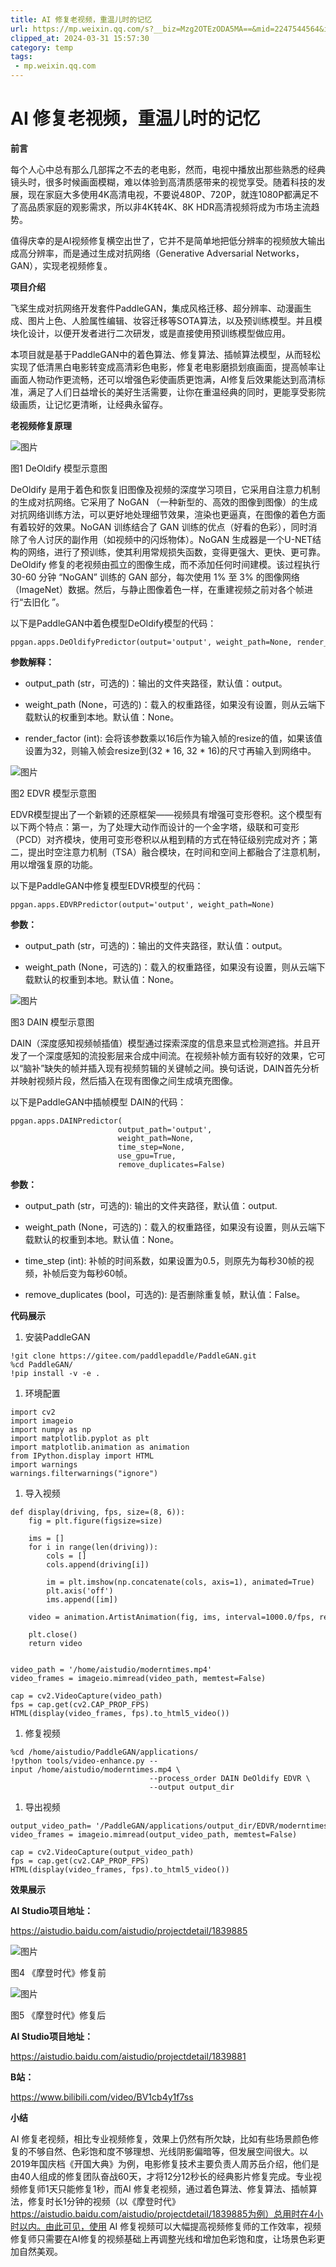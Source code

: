 ```yaml
---
title: AI 修复老视频，重温儿时的记忆
url: https://mp.weixin.qq.com/s?__biz=Mzg2OTEzODA5MA==&mid=2247544564&idx=1&sn=f1b4f53ec9768c7db2e19b2ab44292dc&chksm=cea3c531f9d44c277c849b5c468a751cd702e3ea297daf442d8d05bd7537d43931a5e4145246&mpshare=1&scene=1&srcid=03143zePY85afBB6EOc06mHr&sharer_shareinfo=1e7bfeef8bb149b336b80822aeda4723&sharer_shareinfo_first=1e7bfeef8bb149b336b80822aeda4723#rd
clipped_at: 2024-03-31 15:57:30
category: temp
tags: 
 - mp.weixin.qq.com
---
```



# AI 修复老视频，重温儿时的记忆

  

  

  

  

**前言**

  

每个人心中总有那么几部挥之不去的老电影，然而，电视中播放出那些熟悉的经典镜头时，很多时候画面模糊，难以体验到高清质感带来的视觉享受。随着科技的发展，现在家庭大多使用4K高清电视，不要说480P、720P，就连1080P都满足不了高品质家庭的观影需求，所以非4K转4K、8K HDR高清视频将成为市场主流趋势。

  

值得庆幸的是AI视频修复横空出世了，它并不是简单地把低分辨率的视频放大输出成高分辨率，而是通过生成对抗网络（Generative Adversarial Networks，GAN），实现老视频修复。

  

  

****项目介绍****

  

飞桨生成对抗网络开发套件PaddleGAN，集成风格迁移、超分辨率、动漫画生成、图片上色、人脸属性编辑、妆容迁移等SOTA算法，以及预训练模型。并且模块化设计，以便开发者进行二次研发，或是直接使用预训练模型做应用。  

  

本项目就是基于PaddleGAN中的着色算法、修复算法、插帧算法模型，从而轻松实现了低清黑白电影转变成高清彩色电影，修复老电影磨损划痕画面，提高帧率让画面人物动作更流畅，还可以增强色彩使画质更饱满，AI修复后效果能达到高清标准，满足了人们日益增长的美好生活需要，让你在重温经典的同时，更能享受影院级画质，让记忆更清晰，让经典永留存。

  

  

**老视频修复原理**

  

  

  

  

![图片](assets/1711871850-5713de8f3c9bed5bb03f8403f810872b.png)

图1 DeOldify 模型示意图

  

DeOldify 是用于着色和恢复旧图像及视频的深度学习项目，它采用自注意力机制的生成对抗网络。它采用了 NoGAN （一种新型的、高效的图像到图像）的生成对抗网络训练方法，可以更好地处理细节效果，渲染也更逼真，在图像的着色方面有着较好的效果。NoGAN 训练结合了 GAN 训练的优点（好看的色彩），同时消除了令人讨厌的副作用（如视频中的闪烁物体）。NoGAN 生成器是一个U-NET结构的网络，进行了预训练，使其利用常规损失函数，变得更强大、更快、更可靠。DeOldify 修复的老视频由孤立的图像生成，而不添加任何时间建模。该过程执行 30-60 分钟 “NoGAN” 训练的 GAN 部分，每次使用 1% 至 3% 的图像网络（ImageNet）数据。然后，与静止图像着色一样，在重建视频之前对各个帧进行“去旧化 ”。

  

以下是PaddleGAN中着色模型DeOldify模型的代码：

```plain
ppgan.apps.DeOldifyPredictor(output='output', weight_path=None, render_factor=32)
```

  

**参数解释：**

-   output\_path (str，可选的)：输出的文件夹路径，默认值：output。
    
-   weight\_path (None，可选的)：载入的权重路径，如果没有设置，则从云端下载默认的权重到本地。默认值：None。
    
-   render\_factor (int): 会将该参数乘以16后作为输入帧的resize的值，如果该值设置为32，则输入帧会resize到(32 \* 16, 32 \* 16)的尺寸再输入到网络中。
    

  

  

  

  

  

![图片](assets/1711871850-001a05bb6065674ad759baa539e4ae61.png)

图2 EDVR 模型示意图

  

EDVR模型提出了一个新颖的还原框架——视频具有增强可变形卷积。这个模型有以下两个特点：第一，为了处理大动作而设计的一个金字塔，级联和可变形（PCD）对齐模块，使用可变形卷积以从粗到精的方式在特征级别完成对齐；第二，提出时空注意力机制（TSA）融合模块，在时间和空间上都融合了注意机制，用以增强复原的功能。

  

以下是PaddleGAN中修复模型EDVR模型的代码：

```plain
ppgan.apps.EDVRPredictor(output='output', weight_path=None)
```

  

  

**参数：**

-   output\_path (str，可选的)：输出的文件夹路径，默认值：output。
    
-   weight\_path (None，可选的)：载入的权重路径，如果没有设置，则从云端下载默认的权重到本地。默认值：None。
    

  

  

  

  

  

![图片](assets/1711871850-85d4a4511050ac6d695e793d9d5872fc.png)

图3 DAIN 模型示意图

  

DAIN（深度感知视频帧插值）模型通过探索深度的信息来显式检测遮挡。并且开发了一个深度感知的流投影层来合成中间流。在视频补帧方面有较好的效果，它可以“脑补”缺失的帧并插入现有视频剪辑的关键帧之间。换句话说，DAIN首先分析并映射视频片段，然后插入在现有图像之间生成填充图像。

  

以下是PaddleGAN中插帧模型 DAIN的代码：

```plain
ppgan.apps.DAINPredictor(
                        output_path='output',
                        weight_path=None,
                        time_step=None,
                        use_gpu=True,
                        remove_duplicates=False)
```

  

**参数：**

-   output\_path (str，可选的): 输出的文件夹路径，默认值：output.
    
-   weight\_path (None，可选的)：载入的权重路径，如果没有设置，则从云端下载默认的权重到本地。默认值：None。
    
-   time\_step (int): 补帧的时间系数，如果设置为0.5，则原先为每秒30帧的视频，补帧后变为每秒60帧。
    
-   remove\_duplicates (bool，可选的): 是否删除重复帧，默认值：False。
    

  

  

**代码展示**

  

1.  安装PaddleGAN
    

```plain
!git clone https://gitee.com/paddlepaddle/PaddleGAN.git
%cd PaddleGAN/
!pip install -v -e .
```

  

1.  环境配置
    

```plain
import cv2
import imageio
import numpy as np
import matplotlib.pyplot as plt
import matplotlib.animation as animation
from IPython.display import HTML
import warnings
warnings.filterwarnings("ignore")
```

  

1.  导入视频
    

```plain
def display(driving, fps, size=(8, 6)):
    fig = plt.figure(figsize=size)

    ims = []
    for i in range(len(driving)):
        cols = []
        cols.append(driving[i])

        im = plt.imshow(np.concatenate(cols, axis=1), animated=True)
        plt.axis('off')
        ims.append([im])

    video = animation.ArtistAnimation(fig, ims, interval=1000.0/fps, repeat_delay=1000)

    plt.close()
    return video


video_path = '/home/aistudio/moderntimes.mp4'
video_frames = imageio.mimread(video_path, memtest=False)

cap = cv2.VideoCapture(video_path)
fps = cap.get(cv2.CAP_PROP_FPS)
HTML(display(video_frames, fps).to_html5_video())
```

  

1.  修复视频
    

```plain
%cd /home/aistudio/PaddleGAN/applications/
!python tools/video-enhance.py --input /home/aistudio/moderntimes.mp4 \
                               --process_order DAIN DeOldify EDVR \
                               --output output_dir
```

  

1.  导出视频
    

```plain
output_video_path= '/PaddleGAN/applications/output_dir/EDVR/moderntimes_deoldify_out_edvr_out.mp4' 
video_frames = imageio.mimread(output_video_path, memtest=False)

cap = cv2.VideoCapture(output_video_path)
fps = cap.get(cv2.CAP_PROP_FPS)
HTML(display(video_frames, fps).to_html5_video())
```

  

  

****效果展示****

  

  

  

  

**AI Studio项目地址：**

https://aistudio.baidu.com/aistudio/projectdetail/1839885

  

![图片](assets/1711871850-1e42e3b1de3ccda51af8d2458125ec8a.webp)

图4 《摩登时代》修复前

  

![图片](assets/1711871850-98466f73665dd533829cc85e5f2bdc78.webp)

图5 《摩登时代》修复后

  

  

  

  

**AI Studio项目地址：**

https://aistudio.baidu.com/aistudio/projectdetail/1839881

  

**B站：**

https://www.bilibili.com/video/BV1cb4y1f7ss

  

  

**小结**

  

AI 修复老视频，相比专业视频修复，效果上仍然有所欠缺，比如有些场景颜色修复的不够自然、色彩饱和度不够理想、光线阴影偏暗等，但发展空间很大。以2019年国庆档《开国大典》为例，电影修复技术主要负责人周苏岳介绍，他们是由40人组成的修复团队奋战60天，才将12分12秒长的经典影片修复完成。专业视频修复师1天只能修复1秒，而AI 修复老视频，通过着色算法、修复算法、插帧算法，修复时长1分钟的视频（以《摩登时代》https://aistudio.baidu.com/aistudio/projectdetail/1839885为例）总用时在4小时以内。由此可见，使用 AI 修复视频可以大幅提高视频修复师的工作效率，视频修复师只需要在AI修复的视频基础上再调整光线和增加色彩饱和度，让场景色彩更加自然美观。